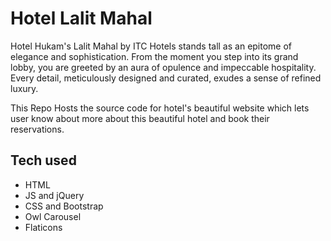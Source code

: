 # Hotel Lalit Mahal

Hotel Hukam's Lalit Mahal by ITC Hotels stands tall as an epitome of elegance and sophistication. From the moment you step into its grand lobby, you are greeted by an aura of opulence and impeccable hospitality. Every detail, meticulously designed and curated, exudes a sense of refined luxury.

This Repo Hosts the source code for hotel's beautiful website which lets user know about more about this beautiful hotel and book their reservations.


## Tech used
- HTML
- JS and jQuery
- CSS and Bootstrap
- Owl Carousel
- Flaticons